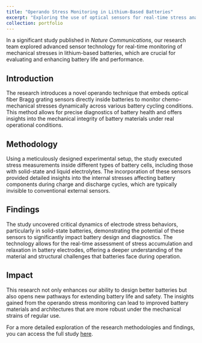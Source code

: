 ```yaml
---
title: "Operando Stress Monitoring in Lithium-Based Batteries"
excerpt: "Exploring the use of optical sensors for real-time stress analysis in battery systems.<br/><img src='/images/battery-research.png'>"
collection: portfolio
---
```


In a significant study published in *Nature Communications*, our research team explored advanced sensor technology for real-time monitoring of mechanical stresses in lithium-based batteries, which are crucial for evaluating and enhancing battery life and performance. 

## Introduction
The research introduces a novel operando technique that embeds optical fiber Bragg grating sensors directly inside batteries to monitor chemo-mechanical stresses dynamically across various battery cycling conditions. This method allows for precise diagnostics of battery health and offers insights into the mechanical integrity of battery materials under real operational conditions.

## Methodology
Using a meticulously designed experimental setup, the study executed stress measurements inside different types of battery cells, including those with solid-state and liquid electrolytes. The incorporation of these sensors provided detailed insights into the internal stresses affecting battery components during charge and discharge cycles, which are typically invisible to conventional external sensors.

## Findings
The study uncovered critical dynamics of electrode stress behaviors, particularly in solid-state batteries, demonstrating the potential of these sensors to significantly impact battery design and diagnostics. The technology allows for the real-time assessment of stress accumulation and relaxation in battery electrodes, offering a deeper understanding of the material and structural challenges that batteries face during operation.

## Impact
This research not only enhances our ability to design better batteries but also opens new pathways for extending battery life and safety. The insights gained from the operando stress monitoring can lead to improved battery materials and architectures that are more robust under the mechanical strains of regular use.

For a more detailed exploration of the research methodologies and findings, you can access the full study [here](https://www.nature.com/articles/s41467-022-28792-w).
